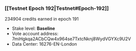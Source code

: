 ### [[Testnet Epoch 192|Testnet#Epoch-192]]
234904 credits earned in epoch 191
* Stake level: **Baseline**
* Vote account address: 7miHgkqa2ACbCQw4x964se7TxtcNknj8WydVGYXc9U2V
* Data Center: 16276-EN-London